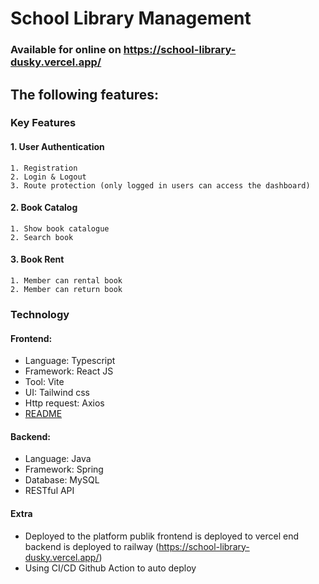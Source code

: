 # School Library Management

### Available for online on https://school-library-dusky.vercel.app/ 

## The following features:

### Key Features

#### 1. User Authentication

    1. Registration
    2. Login & Logout
    3. Route protection (only logged in users can access the dashboard)

#### 2. Book Catalog

    1. Show book catalogue
    2. Search book

#### 3. Book Rent

    1. Member can rental book
    2. Member can return book

### Technology

#### Frontend:

* Language: Typescript
* Framework: React JS
* Tool: Vite
* UI: Tailwind css
* Http request: Axios
* [README](https://github.com/tri-hariyadi/test_smbci/blob/master/school-library-client/README.md)

#### Backend:

* Language: Java
* Framework: Spring
* Database: MySQL
* RESTful API

#### Extra

* Deployed to the platform publik frontend is deployed to vercel end backend is deployed to railway (https://school-library-dusky.vercel.app/)
* Using CI/CD Github Action to auto deploy




